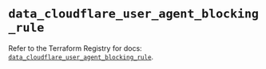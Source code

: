 # `data_cloudflare_user_agent_blocking_rule`

Refer to the Terraform Registry for docs: [`data_cloudflare_user_agent_blocking_rule`](https://registry.terraform.io/providers/cloudflare/cloudflare/5.2.0/docs/data-sources/user_agent_blocking_rule).
